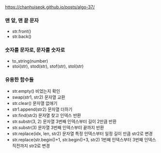 https://chanhuiseok.github.io/posts/algo-37/

### 맨 앞, 맨 끝 문자
- str.front()
- str.back()
### 숫자를 문자로, 문자를 숫자로
- to_string(number)
- stoi(str), stod(str), stof(str), stol(str)
### 유용한 함수들
- str.empty()
  비었는지 확인
- swap(str1, str2)
  문자열 교환
- str.clear()
  문자열 없애기
- str1.append(str2)
  문자열 더하기
- str.find(str2)
  문자열 찾고 인덱스 반환
- str.substr(3, 2)
  문자열 3번째 인덱스부터 길이 2만큼 반환
- str.substr(3)
  문자열 3번째 인덱스부터 끝까지 반환
- str.replace(idx, len, str2)
  문자열 특정 인덱스부터 일정 길이 만큼 str2로 변경
- str.replace(str.begin()+1, str.begin()+3, str2)
  1번째 인덱스부터 3번째 인덱스 직전까지 str2로 변경
